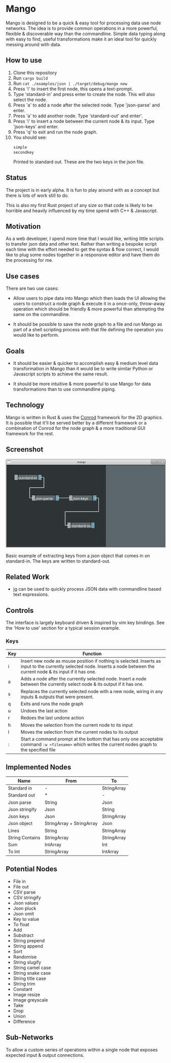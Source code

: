 
# Mango

Mango is designed to be a quick & easy tool for processing data use node networks. The idea is to
provide common operations in a more powerful, flexible & discoverable way than the commandline.
Simple data typing along with easy to find, useful transformations make it an ideal tool for quickly
messing around with data.

## How to use

1.  Clone this repository
2.  Run `cargo build`
3.  Run `cat ./examples/json | ./target/debug/mango new`
4.  Press 'i' to insert the first node, this opens a text-prompt.
5.  Type 'standard-in' and press enter to create the node. This will also select the node.
6.  Press 'a' to add a node after the selected node. Type 'json-parse' and enter.
7.  Press 'a' to add another node. Type 'standard-out' and enter'.
8.  Press 'i' to insert a node between the current node & its input. Type 'json-keys' and enter.
9.  Press 'q' to exit and run the node graph.
10. You should see:
    ```
    simple
    secondkey
    ```
    Printed to standard out. These are the two keys in the json file.


## Status

The project is in early alpha. It is fun to play around with as a concept but there is lots of work
still to do.

This is also my first Rust project of any size so that code is likely to be horrible and heavily
influenced by my time spend with C++ & Javascript.


## Motivation

As a web developer, I spend more time that I would like, writing little scripts to transfer json
data and other text. Rather than writing a bespoke script each time with the effort needed to get
the syntax & flow correct, I would like to plug some nodes together in a responsive editor and have
them do the processing for me.


## Use cases

There are two use cases:

- Allow users to pipe data into Mango which then loads the UI allowing the users to construct a node
  graph & execute it in a once-only, throw-away operation which should be friendly & more powerful
  than attempting the same on the commandline.

- It should be possible to save the node graph to a file and run Mango as part of a shell scripting
  process with that file defining the operation you would like to perform.


## Goals

- It should be easier & quicker to accomplish easy & medium level data transformation in Mango than
  it would be to write similar Python or Javascript scripts to achieve the same result.

- It should be more intuitive & more powerful to use Mango for data transformations than to use
  commandline piping.


## Technology

Mango is written in Rust & uses the [Conrod](https://github.com/PistonDevelopers/conrod) framework
for the 2D graphics. It is possible that it'll be served better by a different framework or a
combination of Conrod for the node graph & a more traditional GUI framework for the rest.


## Screenshot

![Mango Screenshot](/images/mango-screenshot.png?raw=true)

Basic example of extracting keys from a json object that comes in on standard-in. The keys are
written to standard-out.


## Related Work

- [jq](https://stedolan.github.io/jq/) can be used to quickly process JSON data with commandline
  based text expressions.


## Controls

The interface is largely keyboard driven & inspired by vim key bindings. See the 'How to use'
section for a typical session example.


### Keys

| **Key** | **Function** |
| ------- | ------------ |
| i | Insert new node as mouse position if nothing is selected. Inserts as input to the currently selected node. Inserts a node between the current node & its input if it has one. |
| a | Adds a node after the currently selected node. Insert a node between the currently select node & its output if it has one. |
| s | Replaces the currently selected node with a new node, wiring in any inputs & outputs that were present. |
| q | Exits and runs the node graph |
| u | Undoes the last action |
| r | Redoes the last undone action |
| h | Moves the selection from the current node to its input |
| l | Moves the selection from the current nodes to its output |
| : | Start a command prompt at the bottom that has only one acceptable command `:w <filename>` which writes the current nodes graph to the specified file |


## Implemented Nodes

| **Name** | **From** | **To** |
| -------- | -------- | ------ |
| Standard in | - | StringArray |
| Standard out | * | - |
| Json parse | String | Json |
| Json stringify | Json | String |
| Json keys | Json | StringArray |
| Json object | StringArray + StringArray | Json |
| Lines | String | StringArray |
| String Contains | StringArray | StringArray |
| Sum | IntArray | Int |
| To Int | StringArray | IntArray |


## Potential Nodes

- File in
- File out
- CSV parse
- CSV stringify
- Json values
- Json pluck
- Json omit
- Key to value
- To float
- Add
- Substract
- String prepend
- String append
- Sort
- Randomise
- String slugify
- String camel case
- String snake case
- String title case
- String trim
- Constant
- Image resize
- Image greyscale
- Take
- Drop
- Union
- Difference


## Sub-Networks

To allow a custom series of operations within a single node that exposes expected input & output
connections.

